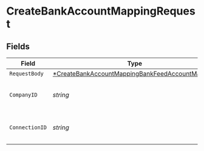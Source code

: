 # CreateBankAccountMappingRequest


## Fields

| Field                                                                                                                        | Type                                                                                                                         | Required                                                                                                                     | Description                                                                                                                  | Example                                                                                                                      |
| ---------------------------------------------------------------------------------------------------------------------------- | ---------------------------------------------------------------------------------------------------------------------------- | ---------------------------------------------------------------------------------------------------------------------------- | ---------------------------------------------------------------------------------------------------------------------------- | ---------------------------------------------------------------------------------------------------------------------------- |
| `RequestBody`                                                                                                                | [*CreateBankAccountMappingBankFeedAccountMapping](../../models/operations/createbankaccountmappingbankfeedaccountmapping.md) | :heavy_minus_sign:                                                                                                           | N/A                                                                                                                          |                                                                                                                              |
| `CompanyID`                                                                                                                  | *string*                                                                                                                     | :heavy_check_mark:                                                                                                           | Unique identifier for a company.                                                                                             | 8a210b68-6988-11ed-a1eb-0242ac120002                                                                                         |
| `ConnectionID`                                                                                                               | *string*                                                                                                                     | :heavy_check_mark:                                                                                                           | Unique identifier for a connection.                                                                                          | 2e9d2c44-f675-40ba-8049-353bfcb5e171                                                                                         |